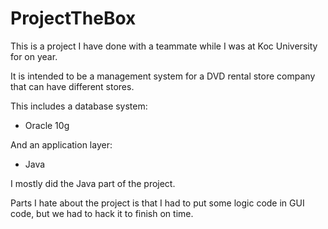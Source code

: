ProjectTheBox
=============

This is a project I have done with a teammate while I was at Koc University for on year.

It is intended to be a management system for a DVD rental store company that can have different stores.

This includes a database system:
  - Oracle 10g

And an application layer:
  - Java

I mostly did the Java part of the project.

Parts I hate about the project is that I had to put some logic code in GUI code, but we had to hack it to finish on time.
